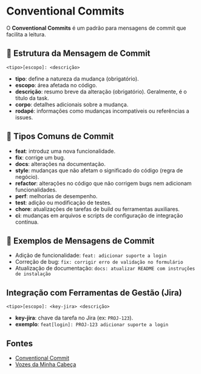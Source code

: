 # Conventional Commits

O **Conventional Commits** é um padrão para mensagens de commit que facilita a leitura.

## 📌 Estrutura da Mensagem de Commit

`<tipo>[escopo]: <descrição>`

* **tipo**: define a natureza da mudança (obrigatório).
* **escopo**: área afetada no código.
* **descrição**: resumo breve da alteração (obrigatório). Geralmente, é o titulo da task.
* **corpo**: detalhes adicionais sobre a mudança.
* **rodapé**: informações como mudanças incompatíveis ou referências a issues.

## 🧩 Tipos Comuns de Commit

* **feat**: introduz uma nova funcionalidade.
* **fix**: corrige um bug.
* **docs**: alterações na documentação.
* **style**: mudanças que não afetam o significado do código (regra de negócio).
* **refactor**: alterações no código que não corrigem bugs nem adicionam funcionalidades.
* **perf**: melhorias de desempenho.
* **test**: adição ou modificação de testes.
* **chore**: atualizações de tarefas de build ou ferramentas auxiliares.
* **ci**: mudanças em arquivos e scripts de configuração de integração contínua.

## 🧪 Exemplos de Mensagens de Commit

* Adição de funcionalidade: `feat: adicionar suporte a login`
* Correção de bug: `fix: corrigir erro de validação no formulário`
* Atualização de documentação: `docs: atualizar README com instruções de instalação`

## Integração com Ferramentas de Gestão (Jira)
`<tipo>[escopo]: <key-jira> <descrição>`
* **key-jira**: chave da tarefa no Jira (ex: `PROJ-123`).
* **exemplo**: `feat[login]: PROJ-123 adicionar suporte a login`

## Fontes
- [Conventional Commit](https://www.conventionalcommits.org/en/v1.0.0/)
- [Vozes da Minha Cabeça]()